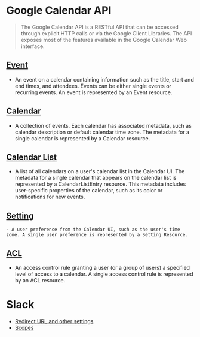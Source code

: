 # Google Calendar API
> The Google Calendar API is a RESTful API that can be accessed through explicit HTTP calls or via the Google Client Libraries. The API exposes most of the features available in the Google Calendar Web interface.


## [Event](https://developers.google.com/calendar/v3/reference/events)
- An event on a calendar containing information such as the title, start and end times, and attendees. Events can be either single events or recurring events. An event is represented by an Event resource.
## [Calendar](https://developers.google.com/calendar/v3/reference/calendars)
- A collection of events. Each calendar has associated metadata, such as calendar description or default calendar time zone. The metadata for a single calendar is represented by a Calendar resource.
## [Calendar List](https://developers.google.com/calendar/v3/reference/calendarList)
- A list of all calendars on a user's calendar list in the Calendar UI. The metadata for a single calendar that appears on the calendar list is represented by a CalendarListEntry resource. This metadata includes user-specific properties of the calendar, such as its color or notifications for new events.
## [Setting](https://developers.google.com/calendar/v3/reference/settings)
    - A user preference from the Calendar UI, such as the user's time zone. A single user preference is represented by a Setting Resource.
## [ACL](https://developers.google.com/calendar/v3/reference/acl)
- An access control rule granting a user (or a group of users) a specified level of access to a calendar. A single access control rule is represented by an ACL resource.










# Slack
- [Redirect URL and other settings](https://api.slack.com/apps/A04VBLHJD43/oauth?)
- [Scopes](https://api.slack.com/scopes)